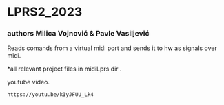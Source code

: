 # LPRS2_2023

### authors Milica Vojnović & Pavle Vasiljević



Reads comands from a virtual midi port and sends it to hw as signals over midi.

*all relevant project files in midiLprs dir .

youtube video.

	https://youtu.be/kIyJFUU_Lk4
